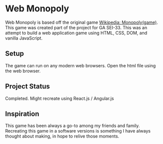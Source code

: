 # Web Monopoly
Web Monopoly is based off the original game [Wikipedia: Monopoly(game)](https://en.wikipedia.org/wiki/Monopoly_(game)). This game was created part of the project for GA SEI-33. This was an attempt to build a web application game using HTML, CSS, DOM, and vanilla JavaScript.

## Setup
The game can run on any modern web browsers. Open the html file using the web browser.

## Project Status
Completed. Might recreate using React.js / Angular.js

## Inspiration
This game has been always a go-to among my friends and family. Recreating this game in a software versions is something I have always thought about making, in hope to relive those moments.
